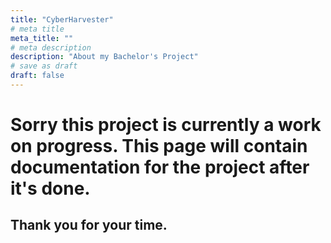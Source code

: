 ```yaml
---
title: "CyberHarvester"
# meta title
meta_title: ""
# meta description
description: "About my Bachelor's Project"
# save as draft
draft: false
---
```


# Sorry this project is currently a work on progress. This page will contain documentation for the project after it's done.

## Thank you for your time.
